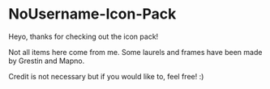 # NoUsername-Icon-Pack

Heyo, thanks for checking out the icon pack!

Not all items here come from me. Some laurels and frames have been made by Grestin and Mapno.

Credit is not necessary but if you would like to, feel free! :)